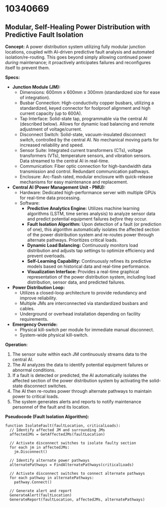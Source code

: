 # 10340669

## Modular, Self-Healing Power Distribution with Predictive Fault Isolation

**Concept:** A power distribution system utilizing fully modular junction locations, coupled with AI-driven predictive fault analysis and automated isolation/re-routing.  This goes beyond simply allowing continued power *during* maintenance; it proactively anticipates failures and reconfigures itself to prevent them.

**Specs:**

*   **Junction Module (JM):**
    *   Dimensions: 600mm x 600mm x 300mm (standardized size for ease of integration).
    *   Busbar Connection:  High-conductivity copper busbars, utilizing a standardized, keyed connector for foolproof alignment and high current capacity (up to 600A).
    *   Tap Interface:  Solid-state tap, programmable via the central AI (described below). Allows for dynamic load balancing and remote adjustment of voltage/current.
    *   Disconnect Switch:  Solid-state, vacuum-insulated disconnect switch, controlled by the central AI.  No mechanical moving parts for increased reliability and speed.
    *   Sensor Suite: Integrated current transformers (CTs), voltage transformers (VTs), temperature sensors, and vibration sensors. Data streamed to the central AI in real-time.
    *   Communication:  Fiber optic connection for high-bandwidth data transmission and control.  Redundant communication pathways.
    *   Enclosure:  Arc-flash rated, modular enclosure with quick-release mechanisms for easy maintenance and replacement.
*   **Central AI (Power Management Unit - PMU):**
    *   Hardware: Dedicated high-performance server with multiple GPUs for real-time data processing.
    *   Software:
        *   **Predictive Analytics Engine:**  Utilizes machine learning algorithms (LSTM, time series analysis) to analyze sensor data and predict potential equipment failures *before* they occur.
        *   **Fault Isolation Algorithm:**  Upon detection of a fault (or prediction of one), this algorithm automatically isolates the affected section of the power distribution system and re-routes power through alternate pathways. Prioritizes critical loads.
        *   **Dynamic Load Balancing:**  Continuously monitors load distribution and adjusts tap settings to optimize efficiency and prevent overloads.
        *   **Self-Learning Capability:**  Continuously refines its predictive models based on historical data and real-time performance.
        *   **Visualization Interface:**  Provides a real-time graphical representation of the power distribution system, including load distribution, sensor data, and predicted failures.
*   **Power Distribution Loop:**
    *   Utilizes a closed-loop architecture to provide redundancy and improve reliability.
    *   Multiple JMs are interconnected via standardized busbars and cables.
    *   Underground or overhead installation depending on facility requirements.
* **Emergency Override:**
    * Physical kill-switch per module for immediate manual disconnect.
    * System-wide physical kill-switch.

**Operation:**

1.  The sensor suite within each JM continuously streams data to the central AI.
2.  The AI analyzes the data to identify potential equipment failures or abnormal conditions.
3.  If a fault is detected or predicted, the AI automatically isolates the affected section of the power distribution system by activating the solid-state disconnect switches.
4.  The AI then re-routes power through alternate pathways to maintain power to critical loads.
5.  The system generates alerts and reports to notify maintenance personnel of the fault and its location.

**Pseudocode (Fault Isolation Algorithm):**

```
function IsolateFault(faultLocation, criticalLoads):
  // Identify affected JM and surrounding JMs
  affectedJMs = GetAffectedJMs(faultLocation)

  // Activate disconnect switches to isolate faulty section
  for each jm in affectedJMs:
    jm.Disconnect()

  // Identify alternate power pathways
  alternatePathways = FindAlternatePathways(criticalLoads)

  // Activate disconnect switches to connect alternate pathways
  for each pathway in alternatePathways:
    pathway.Connect()

  // Generate alert and report
  GenerateAlert(faultLocation)
  GenerateReport(faultLocation, affectedJMs, alternatePathways)
```